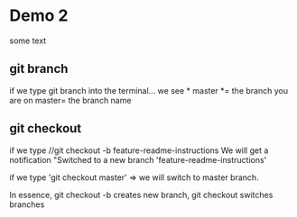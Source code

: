 # Demo 2

some text

## git branch
if we type git branch into the terminal... we see * master
*= the branch you are on
master= the branch name

## git checkout 
if we type //git checkout -b feature-readme-instructions
We will get a notification "Switched to a new branch 'feature-readme-instructions'

if we type 'git checkout master' => we will switch to master branch.

In essence, git checkout -b creates new branch, git checkout switches branches